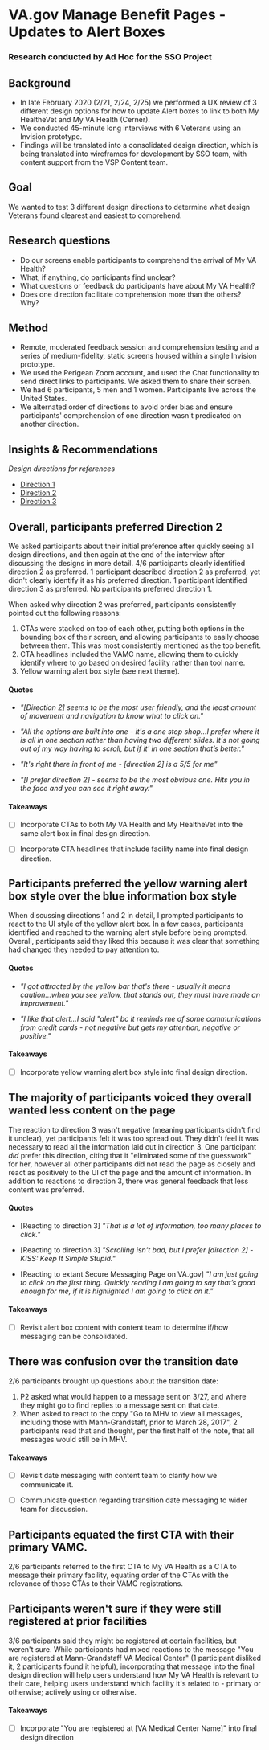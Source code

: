 # VA.gov Manage Benefit Pages - Updates to Alert Boxes
### Research conducted by Ad Hoc for the SSO Project

## Background
- In late February 2020 (2/21, 2/24, 2/25) we performed a UX review of 3 different design options for how to update Alert boxes to link to both My HealtheVet and My VA Health (Cerner). 
- We conducted 45-minute long interviews with 6 Veterans using an Invision prototype. 
- Findings will be translated into a consolidated design direction, which is being translated into wireframes for development by SSO team, with content support from the VSP Content team.

## Goal
We wanted to test 3 different design directions to determine what design Veterans found clearest and easiest to comprehend.
 
## Research questions
- Do our screens enable participants to comprehend the arrival of My VA Health?
- What, if anything, do participants find unclear?
- What questions or feedback do participants have about My VA Health?
- Does one direction facilitate comprehension more than the others? Why?
 
## Method
- Remote, moderated feedback session and comprehension testing and a series of medium-fidelity, static screens housed within a single Invision prototype.
- We used the Perigean Zoom account, and used the Chat functionality to send direct links to participants. We asked them to share their screen.
- We had 6 participants, 5 men and 1 women. Participants live across the United States.
- We alternated order of directions to avoid order bias and ensure participants' comprehension of one direction wasn't predicated on another direction.

## Insights & Recommendations

*Design directions for references*
- [Direction 1](https://adhoc.invisionapp.com/share/WUW318BH3V2#/screens/406039084_Option_1)
- [Direction 2](https://adhoc.invisionapp.com/share/WUW318BH3V2#/screens/406039117)
- [Direction 3](https://adhoc.invisionapp.com/share/WUW318BH3V2#/screens/406039138)


## Overall, participants preferred Direction 2
We asked participants about their initial preference after quickly seeing all design directions, and then again at the end of the interview after discussing the designs in more detail. 4/6 participants clearly identified direction 2 as preferred. 1 participant described direction 2 as preferred, yet didn't clearly identify it as his preferred direction. 1 participant identified direction 3 as preferred. No participants preferred direction 1.

When asked why direction 2 was preferred, participants consistently pointed out the following reasons: 
1. CTAs were stacked on top of each other, putting both options in the bounding box of their screen, and allowing participants to easily choose between them. This was most consistently mentioned as the top benefit. 
2. CTA headlines included the VAMC name, allowing them to quickly identify where to go based on desired facility rather than tool name.
3. Yellow warning alert box style (see next theme).

#### Quotes
* _"[Direction 2] seems to be the most user friendly, and the least amount of movement and navigation to know what to click on."_

* _"All the options are built into one - it's a one stop shop...I prefer where it is all in one section rather than having two different slides. It's not going out of my way having to scroll, but if it' in one section that’s better."_

* _"It's right there in front of me - [direction 2] is a 5/5 for me"_

* _"[I prefer direction 2] - seems to be the most obvious one. Hits you in the face and you can see it right away."_

#### Takeaways
- [ ] Incorporate CTAs to both My VA Health and My HealtheVet into the same alert box in final design direction.
- [ ] Incorporate CTA headlines that include facility name into final design direction. 



## Participants preferred the yellow warning alert box style over the blue information box style
When discussing directions 1 and 2 in detail, I prompted participants to react to the UI style of the yellow alert box. In a few cases, participants identified and reached to the warning alert style before being prompted. Overall, participants said they liked this because it was clear that something had changed they needed to pay attention to. 

#### Quotes
* _"I got attracted by the yellow bar that's there - usually it means caution...when you see yellow, that stands out, they must have made an improvement."_

* _"I like that alert...I said "alert" bc it reminds me of some communications from credit cards - not negative but gets my attention, negative or positive."_

#### Takeaways
- [ ] Incorporate yellow warning alert box style into final design direction.



## The majority of participants voiced they overall wanted less content on the page
The reaction to direction 3 wasn't negative (meaning participants didn't find it unclear), yet participants felt it was too spread out. They didn't feel it was necessary to read all the information laid out in direction 3. One participant _did_ prefer this direction, citing that it "eliminated some of the guesswork" for her, however all other participants did not read the page as closely and react as positively to the UI of the page and the amount of information. In addition to reactions to direction 3, there was general feedback that less content was preferred. 

#### Quotes
* [Reacting to direction 3] _"That is a lot of information, too many places to click."_

* [Reacting to direction 3] _"Scrolling isn't bad, but I prefer [direction 2] - KISS: Keep It Simple Stupid."_

* [Reacting to extant Secure Messaging Page on VA.gov] _"I am just going to click on the first thing. Quickly reading I am going to say that’s good enough for me, if it is highlighted I am going to click on it."_

#### Takeaways
- [ ] Revisit alert box content with content team to determine if/how messaging can be consolidated. 

 

## There was confusion over the transition date
2/6 participants brought up questions about the transition date: 

1. P2 asked what would happen to a message sent on 3/27, and where they might go to find replies to a message sent on that date.
2. When asked to react to the copy "Go to MHV to view all messages, including those with Mann-Grandstaff, prior to March 28, 2017", 2 participants read that and thought, per the first half of the note, that all messages would still be in MHV.

#### Takeaways
- [ ] Revisit date messaging with content team to clarify how we communicate it. 
- [ ] Communicate question regarding transition date messaging to wider team for discussion.  



## Participants equated the first CTA with their primary VAMC. 
2/6 participants referred to the first CTA to My VA Health as a CTA to message their primary facility, equating order of the CTAs with the relevance of those CTAs to their VAMC registrations.



## Participants weren't sure if they were still registered at prior facilities
3/6 participants said they might be registered at certain facilities, but weren't sure. While participants had mixed reactions to the message "You are registered at Mann-Grandstaff VA Medical Center" (1 participant disliked it, 2 participants found it helpful), incorporating that message into the final design direction will help users understand how My VA Health is relevant to their care, helping users understand which facility it's related to - primary or otherwise; actively using or otherwise.

#### Takeaways
- [ ] Incorporate "You are registered at [VA Medical Center Name]" into final design direction
